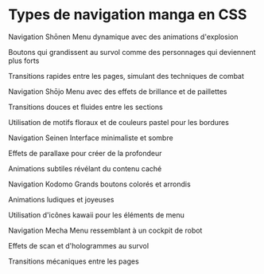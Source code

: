 # Types de navigation manga en CSS
Navigation Shōnen
Menu dynamique avec des animations d'explosion

Boutons qui grandissent au survol comme des personnages qui deviennent plus forts

Transitions rapides entre les pages, simulant des techniques de combat

Navigation Shōjo
Menu avec des effets de brillance et de paillettes

Transitions douces et fluides entre les sections

Utilisation de motifs floraux et de couleurs pastel pour les bordures

Navigation Seinen
Interface minimaliste et sombre

Effets de parallaxe pour créer de la profondeur

Animations subtiles révélant du contenu caché

Navigation Kodomo
Grands boutons colorés et arrondis

Animations ludiques et joyeuses

Utilisation d'icônes kawaii pour les éléments de menu

Navigation Mecha
Menu ressemblant à un cockpit de robot

Effets de scan et d'hologrammes au survol

Transitions mécaniques entre les pages

